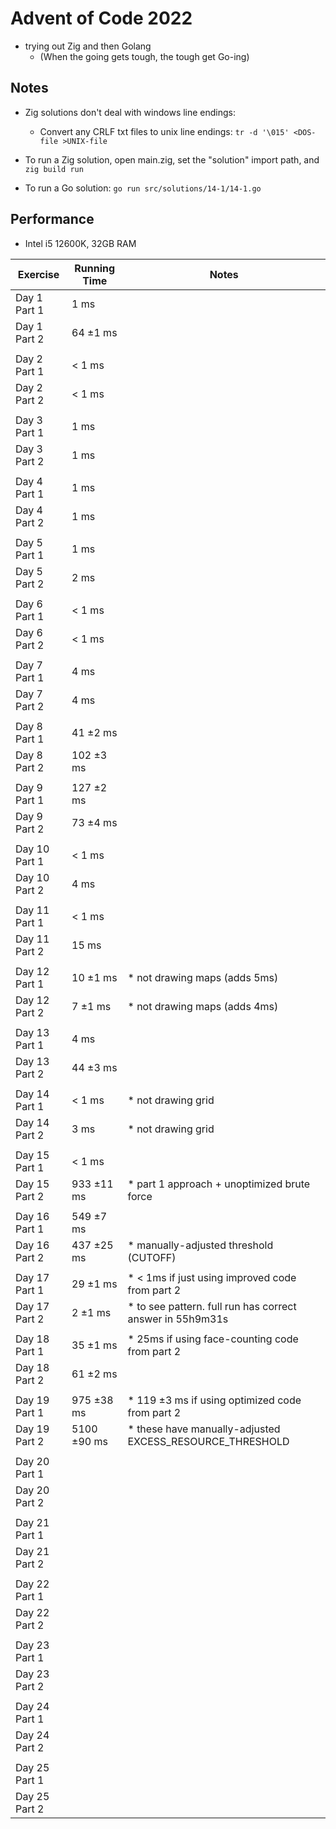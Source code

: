 # Advent of Code 2022

- trying out Zig and then Golang
  - (When the going gets tough, the tough get Go-ing)

## Notes

- Zig solutions don't deal with windows line endings:
  - Convert any CRLF txt files to unix line endings: ```tr -d '\015' <DOS-file >UNIX-file```

- To run a Zig solution, open main.zig, set the "solution" import path, and ```zig build run```

- To run a Go solution: ```go run src/solutions/14-1/14-1.go```

## Performance

- Intel i5 12600K, 32GB RAM

|    Exercise    |  Running Time  |                           Notes                          |
| -------------- | -------------- | -------------------------------------------------------- |
|   Day 1 Part 1 |         1 ms   |                                                          |
|   Day 1 Part 2 |     64 ±1 ms   |                                                          |
|                |                |                                                          |
|   Day 2 Part 1 |       < 1 ms   |                                                          |
|   Day 2 Part 2 |       < 1 ms   |                                                          |
|                |                |                                                          |
|   Day 3 Part 1 |         1 ms   |                                                          |
|   Day 3 Part 2 |         1 ms   |                                                          |
|                |                |                                                          |
|   Day 4 Part 1 |         1 ms   |                                                          |
|   Day 4 Part 2 |         1 ms   |                                                          |
|                |                |                                                          |
|   Day 5 Part 1 |         1 ms   |                                                          |
|   Day 5 Part 2 |         2 ms   |                                                          |
|                |                |                                                          |
|   Day 6 Part 1 |       < 1 ms   |                                                          |
|   Day 6 Part 2 |       < 1 ms   |                                                          |
|                |                |                                                          |
|   Day 7 Part 1 |         4 ms   |                                                          |
|   Day 7 Part 2 |         4 ms   |                                                          |
|                |                |                                                          |
|   Day 8 Part 1 |     41 ±2 ms   |                                                          |
|   Day 8 Part 2 |    102 ±3 ms   |                                                          |
|                |                |                                                          |
|   Day 9 Part 1 |    127 ±2 ms   |                                                          |
|   Day 9 Part 2 |     73 ±4 ms   |                                                          |
|                |                |                                                          |
|  Day 10 Part 1 |       < 1 ms   |                                                          |
|  Day 10 Part 2 |         4 ms   |                                                          |
|                |                |                                                          |
|  Day 11 Part 1 |       < 1 ms   |                                                          |
|  Day 11 Part 2 |        15 ms   |                                                          |
|                |                |                                                          |
|  Day 12 Part 1 |     10 ±1 ms   | * not drawing maps (adds 5ms)                            |
|  Day 12 Part 2 |      7 ±1 ms   | * not drawing maps (adds 4ms)                            |
|                |                |                                                          |
|  Day 13 Part 1 |         4 ms   |                                                          |
|  Day 13 Part 2 |     44 ±3 ms   |                                                          |
|                |                |                                                          |
|  Day 14 Part 1 |       < 1 ms   | * not drawing grid                                       |
|  Day 14 Part 2 |         3 ms   | * not drawing grid                                       |
|                |                |                                                          |
|  Day 15 Part 1 |       < 1 ms   |                                                          |
|  Day 15 Part 2 |   933 ±11 ms   | * part 1 approach + unoptimized brute force              |
|                |                |                                                          |
|  Day 16 Part 1 |    549 ±7 ms   |                                                          |
|  Day 16 Part 2 |   437 ±25 ms   | * manually-adjusted threshold (CUTOFF)                   |
|                |                |                                                          |
|  Day 17 Part 1 |     29 ±1 ms   | * < 1ms if just using improved code from part 2          |
|  Day 17 Part 2 |      2 ±1 ms   | * to see pattern. full run has correct answer in 55h9m31s|
|                |                |                                                          |
|  Day 18 Part 1 |     35 ±1 ms   | * 25ms if using face-counting code from part 2           |
|  Day 18 Part 2 |     61 ±2 ms   |                                                          |
|                |                |                                                          |
|  Day 19 Part 1 |   975 ±38 ms   | * 119 ±3 ms if using optimized code from part 2          |
|  Day 19 Part 2 |  5100 ±90 ms   | * these have manually-adjusted EXCESS_RESOURCE_THRESHOLD |
|                |                |                                                          |
|  Day 20 Part 1 |                |                                                          |
|  Day 20 Part 2 |                |                                                          |
|                |                |                                                          |
|  Day 21 Part 1 |                |                                                          |
|  Day 21 Part 2 |                |                                                          |
|                |                |                                                          |
|  Day 22 Part 1 |                |                                                          |
|  Day 22 Part 2 |                |                                                          |
|                |                |                                                          |
|  Day 23 Part 1 |                |                                                          |
|  Day 23 Part 2 |                |                                                          |
|                |                |                                                          |
|  Day 24 Part 1 |                |                                                          |
|  Day 24 Part 2 |                |                                                          |
|                |                |                                                          |
|  Day 25 Part 1 |                |                                                          |
|  Day 25 Part 2 |                |                                                          |
